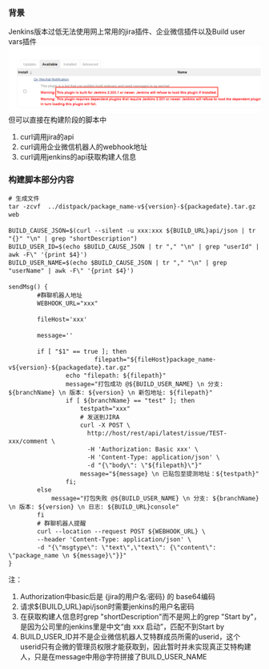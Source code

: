 ### 背景
Jenkins版本过低无法使用网上常用的jira插件、企业微信插件以及Build user vars插件
![jenkins](./imgs/jenkins.png)
但可以直接在构建阶段的脚本中
1. curl调用jira的api
2. curl调用企业微信机器人的webhook地址
3. curl调用jenkins的api获取构建人信息

### 构建脚本部分内容

```shell
# 生成文件
tar -zcvf  ../distpack/package_name-v${version}-${packagedate}.tar.gz web

BUILD_CAUSE_JSON=$(curl --silent -u xxx:xxx ${BUILD_URL}api/json | tr "{}" "\n" | grep "shortDescription")
BUILD_USER_ID=$(echo $BUILD_CAUSE_JSON | tr "," "\n" | grep "userId" | awk -F\" '{print $4}')
BUILD_USER_NAME=$(echo $BUILD_CAUSE_JSON | tr "," "\n" | grep "userName" | awk -F\" '{print $4}')

sendMsg() {
        #群聊机器人地址
        WEBHOOK_URL="xxx"

        fileHost='xxx'
    
        message=''
    
        if [ "$1" == true ]; then
                        filepath="${fileHost}package_name-v${version}-${packagedate}.tar.gz"
                echo "filepath: ${filepath}"
                message="打包成功 @${BUILD_USER_NAME} \n 分支: ${branchName} \n 版本: ${version} \n 新包地址: ${filepath}"
                if [ ${branchName} == "test" ]; then
                    testpath="xxx"
                    # 发送到JIRA
                    curl -X POST \
                      http://host/rest/api/latest/issue/TEST-xxx/comment \
                      -H 'Authorization: Basic xxx' \
                      -H 'Content-Type: application/json' \
                      -d "{\"body\": \"${filepath}\"}"
                    message="${message} \n 已贴包至提测地址：${testpath}"
                fi;
        else 
            message="打包失败 @${BUILD_USER_NAME} \n 分支: ${branchName} \n 版本: ${version} \n 日志: ${BUILD_URL}console"
        fi
        # 群聊机器人提醒
        curl --location --request POST ${WEBHOOK_URL} \
        --header 'Content-Type: application/json' \
        -d "{\"msgtype\": \"text\",\"text\": {\"content\": \"package_name \n ${message}\"}}"
}
```

注：
1. Authorization中basic后是 {jira的用户名:密码} 的 base64编码
2. 请求${BUILD_URL}api/json时需要jenkins的用户名密码
3. 在获取构建人信息时grep "shortDescription"而不是网上的grep "Start by"，是因为公司里的jenkins里是中文“由 xxx 启动”，匹配不到Start by
4. BUILD_USER_ID并不是企业微信机器人艾特群成员所需的userid，这个userid只有企微的管理员权限才能获取到，因此暂时并未实现真正艾特构建人，只是在message中用@字符拼接了BUILD_USER_NAME
